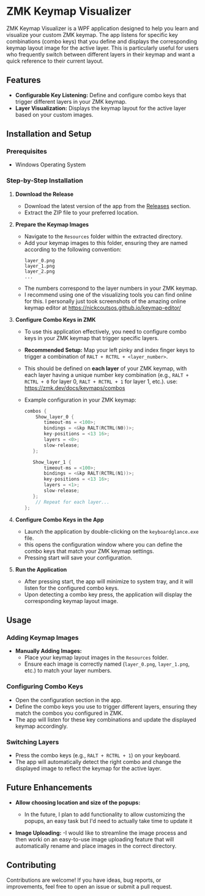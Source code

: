# **ZMK Keymap Visualizer**

ZMK Keymap Visualizer is a WPF application designed to help you learn and visualize your custom ZMK keymap. The app listens for specific key combinations (combo keys) that you define and displays the corresponding keymap layout image for the active layer. This is particularly useful for users who frequently switch between different layers in their keymap and want a quick reference to their current layout.

## **Features**

- **Configurable Key Listening:** Define and configure combo keys that trigger different layers in your ZMK keymap.
- **Layer Visualization:** Displays the keymap layout for the active layer based on your custom images.

## **Installation and Setup**

### **Prerequisites**

- Windows Operating System

### **Step-by-Step Installation**

1. **Download the Release**

   - Download the latest version of the app from the [Releases](https://github.com/yourusername/zmk-keymap-visualizer/releases) section.
   - Extract the ZIP file to your preferred location.

2. **Prepare the Keymap Images**

   - Navigate to the `Resources` folder within the extracted directory.
   - Add your keymap images to this folder, ensuring they are named according to the following convention:
     ```
     layer_0.png
     layer_1.png
     layer_2.png
     ...
     ```
   - The numbers correspond to the layer numbers in your ZMK keymap.
   - I recommend using one of the visualizing tools you can find online for this. I personally just took screenshots of the amazing online keymap editor at https://nickcoutsos.github.io/keymap-editor/

3. **Configure Combo Keys in ZMK**

   - To use this application effectively, you need to configure combo keys in your ZMK keymap that trigger specific layers.
   - **Recommended Setup:** Map your left pinky and index finger keys to trigger a combination of `RALT + RCTRL + <layer_number>`.
   - This should be defined on **each layer** of your ZMK keymap, with each layer having a unique number key combination (e.g., `RALT + RCTRL + 0` for layer 0, `RALT + RCTRL + 1` for layer 1, etc.).  use: https://zmk.dev/docs/keymaps/combos
   
   - Example configuration in your ZMK keymap:
     ```c
     combos {
         Show_layer_0 {
            timeout-ms = <100>;
            bindings = <&kp RALT(RCTRL(N0))>;
            key-positions = <13 16>;
            layers = <0>;
            slow-release;
        };

        Show_layer_1 {
            timeout-ms = <100>;
            bindings = <&kp RALT(RCTRL(N1))>;
            key-positions = <13 16>;
            layers = <1>;
            slow-release;
        };
         // Repeat for each layer...
     };
     ```
4. **Configure Combo Keys in the App**

   - Launch the application by double-clicking on the `keyboardglance.exe` file.
   - this opens the configuration window where you can define the combo keys that match your ZMK keymap settings.
   - Pressing start will save your configuration.

5. **Run the Application**

   - After pressing start, the app will minimize to system tray, and it will listen for the configured combo keys.
   - Upon detecting a combo key press, the application will display the corresponding keymap layout image.

## **Usage**

### **Adding Keymap Images**

- **Manually Adding Images:**
  - Place your keymap layout images in the `Resources` folder.
  - Ensure each image is correctly named (`layer_0.png`, `layer_1.png`, etc.) to match your layer numbers.

### **Configuring Combo Keys**

- Open the configuration section in the app.
- Define the combo keys you use to trigger different layers, ensuring they match the combos you configured in ZMK.
- The app will listen for these key combinations and update the displayed keymap accordingly.

### **Switching Layers**

- Press the combo keys (e.g., `RALT + RCTRL + 1`) on your keyboard.
- The app will automatically detect the right combo and change the displayed image to reflect the keymap for the active layer.

## **Future Enhancements**

- **Allow choosing location and size of the popups:**
  - In the future, I plan to add functionality to allow customizing the popups, an easy task but I'd need to actually take time to update it 

- **Image Uploading:**
  -I would like to streamline the image process and then worki on an easy-to-use image uploading feature that will automatically rename and place images in the correct directory.

## **Contributing**

Contributions are welcome! If you have ideas, bug reports, or improvements, feel free to open an issue or submit a pull request.